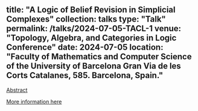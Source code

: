 title: "A Logic of Belief Revision in Simplicial Complexes"
collection: talks
type: "Talk"
permalink: /talks/2024-07-05-TACL-1
venue: "Topology, Algebra, and Categories in Logic Conference"
date: 2024-07-05
location: "Faculty of Mathematics and Computer Science of the University of Barcelona
Gran Via de les Corts Catalanes, 585. Barcelona, Spain."
---

[Abstract](https://iiia.csic.es/tacl2024/abstracts/conference/contributed/TACL_2024_paper_100.pdf)

[More information here](https://iiia.csic.es/tacl2024/#site-header)
